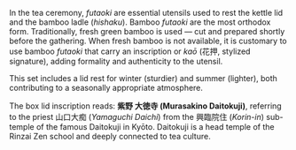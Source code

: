 In the tea ceremony, *futaoki* are essential utensils used to rest the kettle lid and the bamboo ladle (*hishaku*). Bamboo *futaoki* are the most orthodox form. Traditionally, fresh green bamboo is used — cut and prepared shortly before the gathering. When fresh bamboo is not available, it is customary to use bamboo *futaoki* that carry an inscription or *kaō* (花押, stylized signature), adding formality and authenticity to the utensil.

This set includes a lid rest for winter (sturdier) and summer (lighter), both contributing to a seasonally appropriate atmosphere.

The box lid inscription reads: **紫野 大徳寺 (Murasakino Daitokuji)**, referring to the priest 山口大痴 (*Yamaguchi Daichi*) from the 興臨院住 (*Korin-in*) sub-temple of the famous Daitokuji in Kyōto. Daitokuji is a head temple of the Rinzai Zen school and deeply connected to tea culture.

